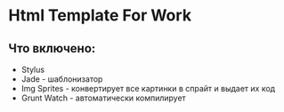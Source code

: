 # Html Template For Work

<h2>Что включено:</h2>
 <ul>
 <li>Stylus </li>
 <li>Jade - шаблонизатор </li>
 <li>Img Sprites - конвертирует все картинки в спрайт и выдает их код </li>
 <li>Grunt Watch - автоматически компилирует </li>
</ul>
